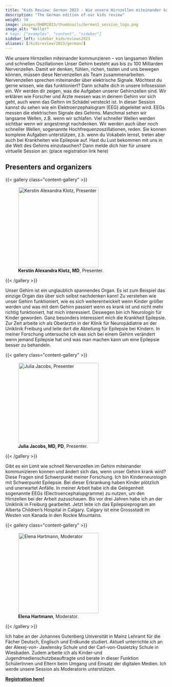 ```yaml
---
title: "Kids Review: German 2023 - Wie unsere Hirnzellen miteinander kommunzieren – von langsamen Wellen und schnellen Oszillationen"
description: "The German edition of our kids review"
weight: 50
image: images/OHBM2023/thumbnails/German1_session_logo.png
image_alt: "Hello!"
# tags: ["examples", "content", "sidebar"]
sidebar_left: sidebar_kidsreviews2023
aliases: [/kidsreview/2023/german/]
---
```


Wie unsere Hirnzellen miteinander kommunzieren – von langsamen Wellen und
schnellen Oszillationen
Unser Gehirn besteht aus bis zu 100 Milliarden Nervenzellen. Damit wir denken, fühlen,
richen, tasten und uns bewegen können, müssen diese Nervenzellen als Team
zusammenarbeiten. Nervenzellen sprechen miteinander über elektrische Signale.
Möchtest du gerne wissen, wie das funktioniert? Dann schalte dich in unsere
Infosession ein. Wir werden dir zeigen, was die Aufgaben unserer Gehirnzellen sind.
Wir erklären wie Forscher und Ärzte messen was in deinem Gehirn vor sich geht, auch
wenn das Gehirn im Schädel versteckt ist. In dieser Session kannst du sehen wie ein
Elektroenzephalogram (EEG) abgeleitet wird. EEGs messen die elektrischen Signale
des Gehirns. Manchmal sehen wir langsame Wellen, z.B. wenn wir schlafen. Viel
schneller Wellen werden sichtbar wenn wir angestrengt nachdenken. Wir werden auch
über noch schneller Wellen, sogenannte Hochfrequenzoszillationen, reden. Sie konnen
komplexe Aufgaben unterstützen, z.b. wenn du Vokabeln lernst, treten aber auch bei
Krankheiten wie Epilepsie auf.
Hast du Lust bekommen mit uns in die Welt des Gehirns einzutauchen? Dann melde
dich hier für unsere virtuelle Session an: (place registration link here)

## Presenters and organizers

{{< gallery class="content-gallery" >}}
    <figure> 
            <img style="margin: 0.1em 0.1em 0.1em 0.1em" src="/images/OHBM2023/kidsreview_2023/german_julia/Klotz_Foto.jpg" alt="Kerstin Alexandra Klotz, Presenter" width="250">
        <figcaption>
            <b>Kerstin Alexandra Klotz, MD</b>, Presenter.
        </figcaption>
    </figure>
{{< /gallery >}}

Unser Gehirn ist ein unglaublich spannendes Organ. Es ist zum Beispiel das einzige
Organ das über sich selbst nachdenken kann! Zu verstehen wie unser Gehirn
funktioniert, wie es sich weiterentwickelt wenn Kinder größer werden und was mit dem
Gehirn passiert wenn es krank ist und nicht mehr richtig funktioniert, hat mich
interessiert. Deswegen bin ich Neurologin für Kinder geworden. Ganz besonders
interessiert mich die Krankheit Epilepsie. Zur Zeit arbeite ich als Oberärztin in der Klinik
für Neuropädiatrie an der Uniklinik Freiburg und leite dort die Abteilung für Epilepsie bei
Kindern. In meiner Forschung untersuche ich was sich bei einem Gehirn verändert
wenn jemand Epilepsie hat und was man machen kann um eine Epilepsie besser zu
behandeln.

{{< gallery class="content-gallery" >}}
    <figure> 
            <img style="margin: 0.1em 0.1em 0.1em 0.1em" src="/images/OHBM2023/kidsreview_2023/german_julia/photojacobs.jpg" alt="Julia Jacobs, Presenter" width="250">
        <figcaption>
            <b>Julia Jacobs, MD, PD</b>, Presenter.
        </figcaption>
    </figure>
{{< /gallery >}}  

Gibt es ein Limit wie schnell Nervenzellen im Gehirn miteinander kommunizieren
konnen und ändert sich das, wenn unser Gehirn krank wird? Diese Fragen sind
Schwerpunkt meiner Forschung. Ich bin Kinderneurologin mit Schwerpunkt Epilepsie.
Bei dieser Erkrankung haben Kinder plötzlich und unerwartet Anfälle. In meiner Arbeit
habe ich die Gelegenheit sogenannte EEGs (Electroencephalopgramme) zu nutzen, um
den Hirnzellen bei der Arbeit zuzuschauen.
Bis vor drei Jahren habe ich an der Uniklinik in Freiburg gearbeitet. Jetzt leite ich das
Epilepsieprogram am Alberta Children’s Hospital in Calgary. Calgary ist eine Grossstadt
im Westen von Kanada in den Rockie Mountains.

{{< gallery class="content-gallery" >}}
    <figure> 
            <img style="margin: 0.1em 0.1em 0.1em 0.1em" src="/images/OHBM2023/kidsreview_2023/german_julia/Elenahartman.jpeg" alt="Elena Hartmann, Moderator" width="250">
        <figcaption>
            <b>Elena Hartmann</b>, Moderator.
        </figcaption>
    </figure>
{{< /gallery >}}  

Ich habe an der Johannes Gutenberg Universität in Mainz Lehramt für die Fächer
Deutsch, Englisch und Erdkunde studiert. Aktuell unterrichte ich an der Alexej-von-
Jawlensky Schule und der Carl-von-Ossietzky Schule in Wiesbaden. Zudem arbeite ich
als Kinder-und Jugendmedienschutzbeauftragte und berate in dieser Funktion
SchülerInnen und Eltern beim Umgang und Einsatz der digitalen Medien. Ich werde
unsere Session als Moderatorin unterstützen.

**[Registration here!](https://ohbm-dic.github.io/kidsreview/2023/registration/)**
